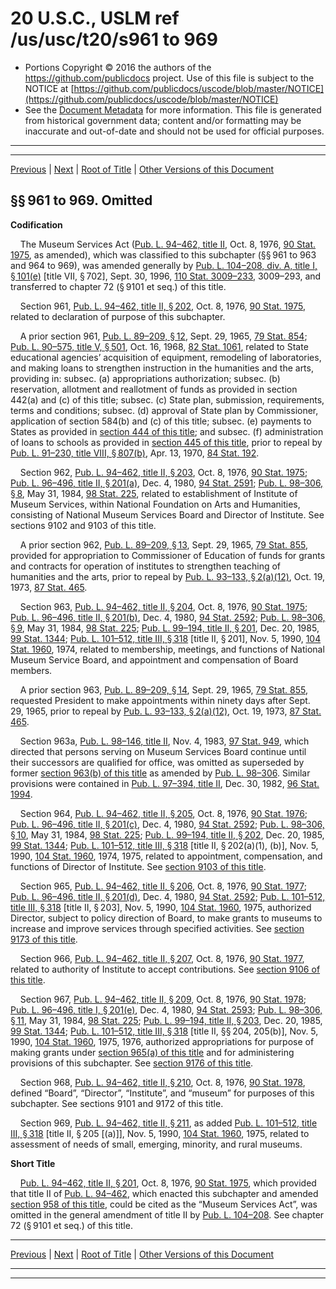 ---
---

# 20 U.S.C., USLM ref /us/usc/t20/s961 to 969

* Portions Copyright © 2016 the authors of the https://github.com/publicdocs project.
  Use of this file is subject to the NOTICE at [https://github.com/publicdocs/uscode/blob/master/NOTICE](https://github.com/publicdocs/uscode/blob/master/NOTICE)
* See the [Document Metadata](././../../../../..//README.md) for more information.
  This file is generated from historical government data; content and/or formatting may be inaccurate and out-of-date and should not be used for official purposes.

----------
----------

[Previous](./../../../../..//us/usc/t20/ch26/schII/m__us_usc_t20_ch26_schII.md) | [Next](./../../../../..//us/usc/t20/ch26A/m__us_usc_t20_ch26A.md) | [Root of Title](./../../../../../) | [Other Versions of this Document](https://publicdocs.github.io/go/links?ns=uslm&ref=%2Fus%2Fusc%2Ft20%2Fs961+to+969)

## §§ 961 to 969. Omitted

 __Codification__ 

    The Museum Services Act ([Pub. L. 94–462, title II][/us/pl/94/462], Oct. 8, 1976, [90 Stat. 1975][/us/stat/90/1975], as amended), which was classified to this subchapter (§§ 961 to 963 and 964 to 969), was amended generally by [Pub. L. 104–208, div. A, title I, § 101(e)][/us/pl/104/208/s101/e] \[title VII, § 702\], Sept. 30, 1996, [110 Stat. 3009–233][/us/stat/110/3009-233], 3009–293, and transferred to chapter 72 (§ 9101 et seq.) of this title.

    Section 961, [Pub. L. 94–462, title II, § 202][/us/pl/94/462/s202], Oct. 8, 1976, [90 Stat. 1975][/us/stat/90/1975], related to declaration of purpose of this subchapter.

    A prior section 961, [Pub. L. 89–209, § 12][/us/pl/89/209/s12], Sept. 29, 1965, [79 Stat. 854][/us/stat/79/854]; [Pub. L. 90–575, title V, § 501][/us/pl/90/575/s501], Oct. 16, 1968, [82 Stat. 1061][/us/stat/82/1061], related to State educational agencies’ acquisition of equipment, remodeling of laboratories, and making loans to strengthen instruction in the humanities and the arts, providing in: subsec. (a) appropriations authorization; subsec. (b) reservation, allotment and reallotment of funds as provided in section 442(a) and (c) of this title; subsec. (c) State plan, submission, requirements, terms and conditions; subsec. (d) approval of State plan by Commissioner, application of section 584(b) and (c) of this title; subsec. (e) payments to States as provided in [section 444 of this title][/us/usc/t20/s444]; and subsec. (f) administration of loans to schools as provided in [section 445 of this title][/us/usc/t20/s445], prior to repeal by [Pub. L. 91–230, title VIII, § 807(b)][/us/pl/91/230/s807/b], Apr. 13, 1970, [84 Stat. 192][/us/stat/84/192].

    Section 962, [Pub. L. 94–462, title II, § 203][/us/pl/94/462/s203], Oct. 8, 1976, [90 Stat. 1975][/us/stat/90/1975]; [Pub. L. 96–496, title II, § 201(a)][/us/pl/96/496/s201/a], Dec. 4, 1980, [94 Stat. 2591][/us/stat/94/2591]; [Pub. L. 98–306, § 8][/us/pl/98/306/s8], May 31, 1984, [98 Stat. 225][/us/stat/98/225], related to establishment of Institute of Museum Services, within National Foundation on Arts and Humanities, consisting of National Museum Services Board and Director of Institute. See sections 9102 and 9103 of this title.

    A prior section 962, [Pub. L. 89–209, § 13][/us/pl/89/209/s13], Sept. 29, 1965, [79 Stat. 855][/us/stat/79/855], provided for appropriation to Commissioner of Education of funds for grants and contracts for operation of institutes to strengthen teaching of humanities and the arts, prior to repeal by [Pub. L. 93–133, § 2(a)(12)][/us/pl/93/133/s2/a/12], Oct. 19, 1973, [87 Stat. 465][/us/stat/87/465].

    Section 963, [Pub. L. 94–462, title II, § 204][/us/pl/94/462/s204], Oct. 8, 1976, [90 Stat. 1975][/us/stat/90/1975]; [Pub. L. 96–496, title II, § 201(b)][/us/pl/96/496/s201/b], Dec. 4, 1980, [94 Stat. 2592][/us/stat/94/2592]; [Pub. L. 98–306, § 9][/us/pl/98/306/s9], May 31, 1984, [98 Stat. 225][/us/stat/98/225]; [Pub. L. 99–194, title II, § 201][/us/pl/99/194/s201], Dec. 20, 1985, [99 Stat. 1344][/us/stat/99/1344]; [Pub. L. 101–512, title III, § 318][/us/pl/101/512/s318] \[title II, § 201\], Nov. 5, 1990, [104 Stat. 1960][/us/stat/104/1960], 1974, related to membership, meetings, and functions of National Museum Service Board, and appointment and compensation of Board members.

    A prior section 963, [Pub. L. 89–209, § 14][/us/pl/89/209/s14], Sept. 29, 1965, [79 Stat. 855][/us/stat/79/855], requested President to make appointments within ninety days after Sept. 29, 1965, prior to repeal by [Pub. L. 93–133, § 2(a)(12)][/us/pl/93/133/s2/a/12], Oct. 19, 1973, [87 Stat. 465][/us/stat/87/465].

    Section 963a, [Pub. L. 98–146, title II][/us/pl/98/146], Nov. 4, 1983, [97 Stat. 949][/us/stat/97/949], which directed that persons serving on Museum Services Board continue until their successors are qualified for office, was omitted as superseded by former [section 963(b) of this title][/us/usc/t20/s963/b] as amended by [Pub. L. 98–306][/us/pl/98/306]. Similar provisions were contained in [Pub. L. 97–394, title II][/us/pl/97/394], Dec. 30, 1982, [96 Stat. 1994][/us/stat/96/1994].

    Section 964, [Pub. L. 94–462, title II, § 205][/us/pl/94/462/s205], Oct. 8, 1976, [90 Stat. 1976][/us/stat/90/1976]; [Pub. L. 96–496, title II, § 201(c)][/us/pl/96/496/s201/c], Dec. 4, 1980, [94 Stat. 2592][/us/stat/94/2592]; [Pub. L. 98–306, § 10][/us/pl/98/306/s10], May 31, 1984, [98 Stat. 225][/us/stat/98/225]; [Pub. L. 99–194, title II, § 202][/us/pl/99/194/s202], Dec. 20, 1985, [99 Stat. 1344][/us/stat/99/1344]; [Pub. L. 101–512, title III, § 318][/us/pl/101/512/s318] \[title II, § 202(a)(1), (b)\], Nov. 5, 1990, [104 Stat. 1960][/us/stat/104/1960], 1974, 1975, related to appointment, compensation, and functions of Director of Institute. See [section 9103 of this title][/us/usc/t20/s9103].

    Section 965, [Pub. L. 94–462, title II, § 206][/us/pl/94/462/s206], Oct. 8, 1976, [90 Stat. 1977][/us/stat/90/1977]; [Pub. L. 96–496, title II, § 201(d)][/us/pl/96/496/s201/d], Dec. 4, 1980, [94 Stat. 2592][/us/stat/94/2592]; [Pub. L. 101–512, title III, § 318][/us/pl/101/512/s318] \[title II, § 203\], Nov. 5, 1990, [104 Stat. 1960][/us/stat/104/1960], 1975, authorized Director, subject to policy direction of Board, to make grants to museums to increase and improve services through specified activities. See [section 9173 of this title][/us/usc/t20/s9173].

    Section 966, [Pub. L. 94–462, title II, § 207][/us/pl/94/462/s207], Oct. 8, 1976, [90 Stat. 1977][/us/stat/90/1977], related to authority of Institute to accept contributions. See [section 9106 of this title][/us/usc/t20/s9106].

    Section 967, [Pub. L. 94–462, title II, § 209][/us/pl/94/462/s209], Oct. 8, 1976, [90 Stat. 1978][/us/stat/90/1978]; [Pub. L. 96–496, title I, § 201(e)][/us/pl/96/496/s201/e], Dec. 4, 1980, [94 Stat. 2593][/us/stat/94/2593]; [Pub. L. 98–306, § 11][/us/pl/98/306/s11], May 31, 1984, [98 Stat. 225][/us/stat/98/225]; [Pub. L. 99–194, title II, § 203][/us/pl/99/194/s203], Dec. 20, 1985, [99 Stat. 1344][/us/stat/99/1344]; [Pub. L. 101–512, title III, § 318][/us/pl/101/512/s318] \[title II, §§ 204, 205(b)\], Nov. 5, 1990, [104 Stat. 1960][/us/stat/104/1960], 1975, 1976, authorized appropriations for purpose of making grants under [section 965(a) of this title][/us/usc/t20/s965/a] and for administering provisions of this subchapter. See [section 9176 of this title][/us/usc/t20/s9176].

    Section 968, [Pub. L. 94–462, title II, § 210][/us/pl/94/462/s210], Oct. 8, 1976, [90 Stat. 1978][/us/stat/90/1978], defined “Board”, “Director”, “Institute”, and “museum” for purposes of this subchapter. See sections 9101 and 9172 of this title.

    Section 969, [Pub. L. 94–462, title II, § 211][/us/pl/94/462/s211], as added [Pub. L. 101–512, title III, § 318][/us/pl/101/512/s318] \[title II, § 205 \[(a)\]\], Nov. 5, 1990, [104 Stat. 1960][/us/stat/104/1960], 1975, related to assessment of needs of small, emerging, minority, and rural museums.

 __Short Title__ 

    [Pub. L. 94–462, title II, § 201][/us/pl/94/462/s201], Oct. 8, 1976, [90 Stat. 1975][/us/stat/90/1975], which provided that title II of [Pub. L. 94–462][/us/pl/94/462], which enacted this subchapter and amended [section 958 of this title][/us/usc/t20/s958], could be cited as the “Museum Services Act”, was omitted in the general amendment of title II by [Pub. L. 104–208][/us/pl/104/208]. See chapter 72 (§ 9101 et seq.) of this title.

----------

[Previous](./../../../../..//us/usc/t20/ch26/schII/m__us_usc_t20_ch26_schII.md) | [Next](./../../../../..//us/usc/t20/ch26A/m__us_usc_t20_ch26A.md) | [Root of Title](./../../../../../) | [Other Versions of this Document](https://publicdocs.github.io/go/links?ns=uslm&ref=%2Fus%2Fusc%2Ft20%2Fs961+to+969)

----------
----------

[/us/pl/94/462]: https://publicdocs.github.io/go/links?ns=uslm&ref=%2Fus%2Fpl%2F94%2F462
[/us/stat/90/1975]: https://publicdocs.github.io/go/links?ns=uslm&ref=%2Fus%2Fstat%2F90%2F1975
[/us/pl/104/208/s101/e]: https://publicdocs.github.io/go/links?ns=uslm&ref=%2Fus%2Fpl%2F104%2F208%2Fs101%2Fe
[/us/stat/110/3009-233]: https://publicdocs.github.io/go/links?ns=uslm&ref=%2Fus%2Fstat%2F110%2F3009-233
[/us/pl/94/462/s202]: https://publicdocs.github.io/go/links?ns=uslm&ref=%2Fus%2Fpl%2F94%2F462%2Fs202
[/us/stat/90/1975]: https://publicdocs.github.io/go/links?ns=uslm&ref=%2Fus%2Fstat%2F90%2F1975
[/us/pl/89/209/s12]: https://publicdocs.github.io/go/links?ns=uslm&ref=%2Fus%2Fpl%2F89%2F209%2Fs12
[/us/stat/79/854]: https://publicdocs.github.io/go/links?ns=uslm&ref=%2Fus%2Fstat%2F79%2F854
[/us/pl/90/575/s501]: https://publicdocs.github.io/go/links?ns=uslm&ref=%2Fus%2Fpl%2F90%2F575%2Fs501
[/us/stat/82/1061]: https://publicdocs.github.io/go/links?ns=uslm&ref=%2Fus%2Fstat%2F82%2F1061
[/us/usc/t20/s444]: https://publicdocs.github.io/go/links?ns=uslm&ref=%2Fus%2Fusc%2Ft20%2Fs444
[/us/usc/t20/s445]: https://publicdocs.github.io/go/links?ns=uslm&ref=%2Fus%2Fusc%2Ft20%2Fs445
[/us/pl/91/230/s807/b]: https://publicdocs.github.io/go/links?ns=uslm&ref=%2Fus%2Fpl%2F91%2F230%2Fs807%2Fb
[/us/stat/84/192]: https://publicdocs.github.io/go/links?ns=uslm&ref=%2Fus%2Fstat%2F84%2F192
[/us/pl/94/462/s203]: https://publicdocs.github.io/go/links?ns=uslm&ref=%2Fus%2Fpl%2F94%2F462%2Fs203
[/us/stat/90/1975]: https://publicdocs.github.io/go/links?ns=uslm&ref=%2Fus%2Fstat%2F90%2F1975
[/us/pl/96/496/s201/a]: https://publicdocs.github.io/go/links?ns=uslm&ref=%2Fus%2Fpl%2F96%2F496%2Fs201%2Fa
[/us/stat/94/2591]: https://publicdocs.github.io/go/links?ns=uslm&ref=%2Fus%2Fstat%2F94%2F2591
[/us/pl/98/306/s8]: https://publicdocs.github.io/go/links?ns=uslm&ref=%2Fus%2Fpl%2F98%2F306%2Fs8
[/us/stat/98/225]: https://publicdocs.github.io/go/links?ns=uslm&ref=%2Fus%2Fstat%2F98%2F225
[/us/pl/89/209/s13]: https://publicdocs.github.io/go/links?ns=uslm&ref=%2Fus%2Fpl%2F89%2F209%2Fs13
[/us/stat/79/855]: https://publicdocs.github.io/go/links?ns=uslm&ref=%2Fus%2Fstat%2F79%2F855
[/us/pl/93/133/s2/a/12]: https://publicdocs.github.io/go/links?ns=uslm&ref=%2Fus%2Fpl%2F93%2F133%2Fs2%2Fa%2F12
[/us/stat/87/465]: https://publicdocs.github.io/go/links?ns=uslm&ref=%2Fus%2Fstat%2F87%2F465
[/us/pl/94/462/s204]: https://publicdocs.github.io/go/links?ns=uslm&ref=%2Fus%2Fpl%2F94%2F462%2Fs204
[/us/stat/90/1975]: https://publicdocs.github.io/go/links?ns=uslm&ref=%2Fus%2Fstat%2F90%2F1975
[/us/pl/96/496/s201/b]: https://publicdocs.github.io/go/links?ns=uslm&ref=%2Fus%2Fpl%2F96%2F496%2Fs201%2Fb
[/us/stat/94/2592]: https://publicdocs.github.io/go/links?ns=uslm&ref=%2Fus%2Fstat%2F94%2F2592
[/us/pl/98/306/s9]: https://publicdocs.github.io/go/links?ns=uslm&ref=%2Fus%2Fpl%2F98%2F306%2Fs9
[/us/stat/98/225]: https://publicdocs.github.io/go/links?ns=uslm&ref=%2Fus%2Fstat%2F98%2F225
[/us/pl/99/194/s201]: https://publicdocs.github.io/go/links?ns=uslm&ref=%2Fus%2Fpl%2F99%2F194%2Fs201
[/us/stat/99/1344]: https://publicdocs.github.io/go/links?ns=uslm&ref=%2Fus%2Fstat%2F99%2F1344
[/us/pl/101/512/s318]: https://publicdocs.github.io/go/links?ns=uslm&ref=%2Fus%2Fpl%2F101%2F512%2Fs318
[/us/stat/104/1960]: https://publicdocs.github.io/go/links?ns=uslm&ref=%2Fus%2Fstat%2F104%2F1960
[/us/pl/89/209/s14]: https://publicdocs.github.io/go/links?ns=uslm&ref=%2Fus%2Fpl%2F89%2F209%2Fs14
[/us/stat/79/855]: https://publicdocs.github.io/go/links?ns=uslm&ref=%2Fus%2Fstat%2F79%2F855
[/us/pl/93/133/s2/a/12]: https://publicdocs.github.io/go/links?ns=uslm&ref=%2Fus%2Fpl%2F93%2F133%2Fs2%2Fa%2F12
[/us/stat/87/465]: https://publicdocs.github.io/go/links?ns=uslm&ref=%2Fus%2Fstat%2F87%2F465
[/us/pl/98/146]: https://publicdocs.github.io/go/links?ns=uslm&ref=%2Fus%2Fpl%2F98%2F146
[/us/stat/97/949]: https://publicdocs.github.io/go/links?ns=uslm&ref=%2Fus%2Fstat%2F97%2F949
[/us/usc/t20/s963/b]: https://publicdocs.github.io/go/links?ns=uslm&ref=%2Fus%2Fusc%2Ft20%2Fs963%2Fb
[/us/pl/98/306]: https://publicdocs.github.io/go/links?ns=uslm&ref=%2Fus%2Fpl%2F98%2F306
[/us/pl/97/394]: https://publicdocs.github.io/go/links?ns=uslm&ref=%2Fus%2Fpl%2F97%2F394
[/us/stat/96/1994]: https://publicdocs.github.io/go/links?ns=uslm&ref=%2Fus%2Fstat%2F96%2F1994
[/us/pl/94/462/s205]: https://publicdocs.github.io/go/links?ns=uslm&ref=%2Fus%2Fpl%2F94%2F462%2Fs205
[/us/stat/90/1976]: https://publicdocs.github.io/go/links?ns=uslm&ref=%2Fus%2Fstat%2F90%2F1976
[/us/pl/96/496/s201/c]: https://publicdocs.github.io/go/links?ns=uslm&ref=%2Fus%2Fpl%2F96%2F496%2Fs201%2Fc
[/us/stat/94/2592]: https://publicdocs.github.io/go/links?ns=uslm&ref=%2Fus%2Fstat%2F94%2F2592
[/us/pl/98/306/s10]: https://publicdocs.github.io/go/links?ns=uslm&ref=%2Fus%2Fpl%2F98%2F306%2Fs10
[/us/stat/98/225]: https://publicdocs.github.io/go/links?ns=uslm&ref=%2Fus%2Fstat%2F98%2F225
[/us/pl/99/194/s202]: https://publicdocs.github.io/go/links?ns=uslm&ref=%2Fus%2Fpl%2F99%2F194%2Fs202
[/us/stat/99/1344]: https://publicdocs.github.io/go/links?ns=uslm&ref=%2Fus%2Fstat%2F99%2F1344
[/us/pl/101/512/s318]: https://publicdocs.github.io/go/links?ns=uslm&ref=%2Fus%2Fpl%2F101%2F512%2Fs318
[/us/stat/104/1960]: https://publicdocs.github.io/go/links?ns=uslm&ref=%2Fus%2Fstat%2F104%2F1960
[/us/usc/t20/s9103]: https://publicdocs.github.io/go/links?ns=uslm&ref=%2Fus%2Fusc%2Ft20%2Fs9103
[/us/pl/94/462/s206]: https://publicdocs.github.io/go/links?ns=uslm&ref=%2Fus%2Fpl%2F94%2F462%2Fs206
[/us/stat/90/1977]: https://publicdocs.github.io/go/links?ns=uslm&ref=%2Fus%2Fstat%2F90%2F1977
[/us/pl/96/496/s201/d]: https://publicdocs.github.io/go/links?ns=uslm&ref=%2Fus%2Fpl%2F96%2F496%2Fs201%2Fd
[/us/stat/94/2592]: https://publicdocs.github.io/go/links?ns=uslm&ref=%2Fus%2Fstat%2F94%2F2592
[/us/pl/101/512/s318]: https://publicdocs.github.io/go/links?ns=uslm&ref=%2Fus%2Fpl%2F101%2F512%2Fs318
[/us/stat/104/1960]: https://publicdocs.github.io/go/links?ns=uslm&ref=%2Fus%2Fstat%2F104%2F1960
[/us/usc/t20/s9173]: https://publicdocs.github.io/go/links?ns=uslm&ref=%2Fus%2Fusc%2Ft20%2Fs9173
[/us/pl/94/462/s207]: https://publicdocs.github.io/go/links?ns=uslm&ref=%2Fus%2Fpl%2F94%2F462%2Fs207
[/us/stat/90/1977]: https://publicdocs.github.io/go/links?ns=uslm&ref=%2Fus%2Fstat%2F90%2F1977
[/us/usc/t20/s9106]: https://publicdocs.github.io/go/links?ns=uslm&ref=%2Fus%2Fusc%2Ft20%2Fs9106
[/us/pl/94/462/s209]: https://publicdocs.github.io/go/links?ns=uslm&ref=%2Fus%2Fpl%2F94%2F462%2Fs209
[/us/stat/90/1978]: https://publicdocs.github.io/go/links?ns=uslm&ref=%2Fus%2Fstat%2F90%2F1978
[/us/pl/96/496/s201/e]: https://publicdocs.github.io/go/links?ns=uslm&ref=%2Fus%2Fpl%2F96%2F496%2Fs201%2Fe
[/us/stat/94/2593]: https://publicdocs.github.io/go/links?ns=uslm&ref=%2Fus%2Fstat%2F94%2F2593
[/us/pl/98/306/s11]: https://publicdocs.github.io/go/links?ns=uslm&ref=%2Fus%2Fpl%2F98%2F306%2Fs11
[/us/stat/98/225]: https://publicdocs.github.io/go/links?ns=uslm&ref=%2Fus%2Fstat%2F98%2F225
[/us/pl/99/194/s203]: https://publicdocs.github.io/go/links?ns=uslm&ref=%2Fus%2Fpl%2F99%2F194%2Fs203
[/us/stat/99/1344]: https://publicdocs.github.io/go/links?ns=uslm&ref=%2Fus%2Fstat%2F99%2F1344
[/us/pl/101/512/s318]: https://publicdocs.github.io/go/links?ns=uslm&ref=%2Fus%2Fpl%2F101%2F512%2Fs318
[/us/stat/104/1960]: https://publicdocs.github.io/go/links?ns=uslm&ref=%2Fus%2Fstat%2F104%2F1960
[/us/usc/t20/s965/a]: https://publicdocs.github.io/go/links?ns=uslm&ref=%2Fus%2Fusc%2Ft20%2Fs965%2Fa
[/us/usc/t20/s9176]: https://publicdocs.github.io/go/links?ns=uslm&ref=%2Fus%2Fusc%2Ft20%2Fs9176
[/us/pl/94/462/s210]: https://publicdocs.github.io/go/links?ns=uslm&ref=%2Fus%2Fpl%2F94%2F462%2Fs210
[/us/stat/90/1978]: https://publicdocs.github.io/go/links?ns=uslm&ref=%2Fus%2Fstat%2F90%2F1978
[/us/pl/94/462/s211]: https://publicdocs.github.io/go/links?ns=uslm&ref=%2Fus%2Fpl%2F94%2F462%2Fs211
[/us/pl/101/512/s318]: https://publicdocs.github.io/go/links?ns=uslm&ref=%2Fus%2Fpl%2F101%2F512%2Fs318
[/us/stat/104/1960]: https://publicdocs.github.io/go/links?ns=uslm&ref=%2Fus%2Fstat%2F104%2F1960
[/us/pl/94/462/s201]: https://publicdocs.github.io/go/links?ns=uslm&ref=%2Fus%2Fpl%2F94%2F462%2Fs201
[/us/stat/90/1975]: https://publicdocs.github.io/go/links?ns=uslm&ref=%2Fus%2Fstat%2F90%2F1975
[/us/pl/94/462]: https://publicdocs.github.io/go/links?ns=uslm&ref=%2Fus%2Fpl%2F94%2F462
[/us/usc/t20/s958]: https://publicdocs.github.io/go/links?ns=uslm&ref=%2Fus%2Fusc%2Ft20%2Fs958
[/us/pl/104/208]: https://publicdocs.github.io/go/links?ns=uslm&ref=%2Fus%2Fpl%2F104%2F208



